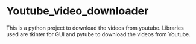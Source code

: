 # Youtube_video_downloader
This is a python project to download the videos from youtube.
Libraries used are tkinter for GUI and pytube to download the videos from Youtube.
